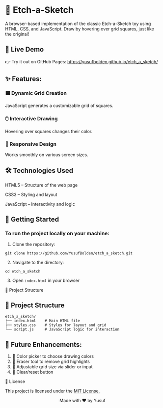 # 🎨 Etch-a-Sketch

A browser-based implementation of the classic Etch-a-Sketch toy using HTML, CSS, and JavaScript. Draw by hovering over grid squares, just like the original!

## 🔗 Live Demo

👉 Try it out on GitHub Pages: https://yusufbolden.github.io/etch_a_sketch/

## ✨ Features:

### 🟦 Dynamic Grid Creation

JavaScript generates a customizable grid of squares.

### 🖱️ Interactive Drawing

Hovering over squares changes their color.

### 📱 Responsive Design

Works smoothly on various screen sizes.

## 🛠️ Technologies Used

HTML5 – Structure of the web page

CSS3 – Styling and layout

JavaScript – Interactivity and logic

## 🚀 Getting Started

### To run the project locally on your machine:

1. Clone the repository:

```
git clone https://github.com/YusufBolden/etch_a_sketch.git
```

2. Navigate to the directory:

```
cd etch_a_sketch
```

3. Open `index.html` in your browser

📁 Project Structure

## 📁 Project Structure
```
etch_a_sketch/
├── index.html    # Main HTML file
├── styles.css    # Styles for layout and grid
└── script.js     # JavaScript logic for interaction
```

## 🚧 Future Enhancements:

1. 🎨 Color picker to choose drawing colors
2. 🧽 Eraser tool to remove grid highlights
3. 📏 Adjustable grid size via slider or input
4. 🔄 Clear/reset button

📄 License

This project is licensed under the [MIT License.](https://github.com/YusufBolden/etch_a_sketch/blob/main/LICENSE)

<p align="center">Made with ❤️ by Yusuf</p>
